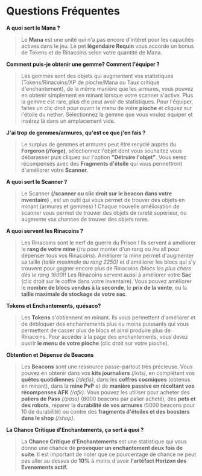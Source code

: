 # Questions Fréquentes

**A quoi sert le Mana ?**
> Le **Mana** est une unité qui n'a pas encore d'intéret pour les capacités actives dans le jeu. Le pet **légendaire Requin** vous accorde un bonus de Tokens et de Rinacoins selon votre quantité de Mana.

**Comment puis-je obtenir une gemme? Comment l'équiper ?**
> Les gemmes sont des objets qui augmentent vos statistiques (Tokens/Rinacoins/XP de pioche/Mana ou Taux critique d'enchantement), de la même manière que les armures, vous pouvez en obtenir simplement en minant lorsque votre
scanner s'active. Plus la gemme est rare, plus elle peut avoir de statistiques. Pour l'équiper, faites un clic droit pour ouvrir le menu de votre **pioche** et cliquez sur l'étoile du nether. Sélectionnez la gemme que vous
voulez équiper et insérez là dans un emplacement vide.

**J'ai trop de gemmes/armures, qu'est ce que j'en fais ?**
> Le surplus de gemmes et armures peut être recyclé auprès du **Forgeron (/forge)**, sélectionnez l'objet dont vous souhaitez vous débarasser puis cliquez sur l'option **"Détruire l'objet"**. Vous serez récompensés avec des **Fragments d'étoile** qui vous permettront d'améliorer votre **Scanner**.

**A quoi sert le Scanner ?**
> Le Scanner **(/scanner ou clic droit sur le beacon dans votre inventaire)** , est un outil qui vous permet de trouver des objets en minant (armures et gemmes) ! Chaque nouvelle amélioration de scanner vous permet de trouver des objets de rareté supérieur, ou augmente vos chances de trouver des objets rares.

**A quoi servent les Rinacoins ?**
> Les Rinacoins sont le nerf de guerre du Prison ! Ils servent à améliorer le **rang de votre mine** (/ru pour monter d'un rang ou /ru all pour dépenser tous vos Rinacoins). Améliorer la mine permet d'augmenter sa taille *(taille maximale au rang 2250)* et d'améliorer les blocs qui s'y trouvent pour gagner encore plus de Rinacoins *(blocs les plus chers dès le rang 1600)*!
> Les Rinacoins servent aussi à améliorer votre **Sac** (clic droit sur le coffre dans votre inventaire). Vous pouvez améliorer le **nombre de blocs vendus à la seconde**, le **prix de la vente**, ou la **taille maximale de stockage de votre sac**.

**Tokens et Enchantements, quésaco?**
> Les **Tokens** s'obtiennent en minant. Ils vous permettent d'améliorer et de débloquer des enchantements plus ou moins puissants qui vous permettent de casser plus de blocs et ainsi produire plus de Rinacoins. Pour accéder à la page des enchantements, vous devez ouvrir **le menu de votre pioche** (clic droit sur votre pioche).

**Obtention et Dépense de Beacons**
> Les **Beacons** sont une ressource passe-partout très précieuse. Vous pouvez en obtenir dans vos **kits journaliers** *(/kits)*, en complétant vos **quêtes quotidiennes** *(/defis)*, dans les **coffres cosmiques** (obtenus en minant), dans la **mine PvP** et de **manière passive en récoltant vos récompenses AFK** *(/afk)*. Vous pouvez les utiliser pour acheter des **paliers de Pass** *(/pass)* (8000 beacons par palier acheté), des **pets et des robots**, réparer la **durabilité de vos armures** (5000 beacons pour 10 de durabilité) ou contre des **fragments d'étoiles et des boosters dans le shop** *(/shop)*.

**La Chance Critique d'Enchantements, ça sert à quoi ?**
> La **Chance Critique d'Enchantements** est une statistique qui vous donne une chance de **provoquer un enchantement deux fois de suite**. Il est important de noter que ce pourcentage de chance ne peut pas aller au dessus de **10%** à moins d'avoir **l'artéfact Horizon des Evenements actif.**
